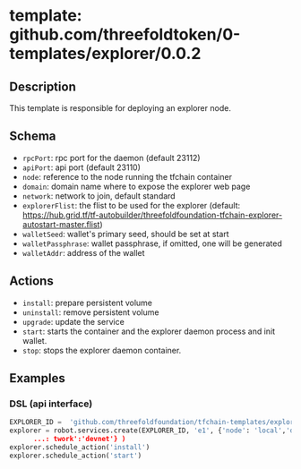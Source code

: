 # template: github.com/threefoldtoken/0-templates/explorer/0.0.2

## Description

This template is responsible for deploying an explorer node.

## Schema

- `rpcPort`: rpc port for the daemon (default 23112)
- `apiPort`: api port (default 23110)
- `node`: reference to the node running the tfchain container
- `domain`: domain name where to expose the explorer web page
- `network`: network to join, default standard
- `explorerFlist`: the flist to be used for the explorer (default: https://hub.grid.tf/tf-autobuilder/threefoldfoundation-tfchain-explorer-autostart-master.flist)
- `walletSeed`: wallet's primary seed, should be set at start
- `walletPassphrase`: wallet passphrase, if omitted, one will be generated
- `walletAddr`: address of the wallet


## Actions

- `install`: prepare persistent volume
- `uninstall`: remove persistent volume
- `upgrade`: update the service
- `start`: starts the container and the explorer daemon process and init wallet.
- `stop`: stops the explorer daemon container.


## Examples

### DSL (api interface)

```python
EXPLORER_ID =  'github.com/threefoldfoundation/tfchain-templates/explorer/0.0.2'
explorer = robot.services.create(EXPLORER_ID, 'e1', {'node': 'local','domain':'coolcoin', 'ne
      ...: twork':'devnet'} ) 
explorer.schedule_action('install')
explorer.schedule_action('start')
```

